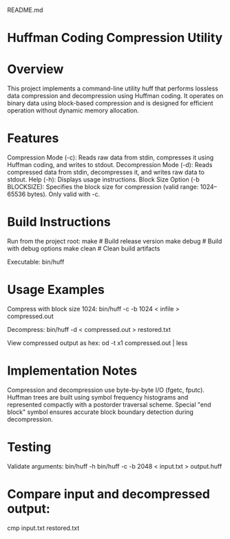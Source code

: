 README.md


# Huffman Coding Compression Utility
# Overview
This project implements a command-line utility huff that performs lossless data compression and decompression using Huffman coding. It operates on binary data using block-based compression and is designed for efficient operation without dynamic memory allocation.

# Features
Compression Mode (-c): Reads raw data from stdin, compresses it using Huffman coding, and writes to stdout.
Decompression Mode (-d): Reads compressed data from stdin, decompresses it, and writes raw data to stdout.
Help (-h): Displays usage instructions.
Block Size Option (-b BLOCKSIZE): Specifies the block size for compression (valid range: 1024–65536 bytes). Only valid with -c.

# Build Instructions
Run from the project root:
make         # Build release version
make debug   # Build with debug options
make clean   # Clean build artifacts

Executable: bin/huff

# Usage Examples
Compress with block size 1024:
bin/huff -c -b 1024 < infile > compressed.out

Decompress:
bin/huff -d < compressed.out > restored.txt

View compressed output as hex:
od -t x1 compressed.out | less


# Implementation Notes
Compression and decompression use byte-by-byte I/O (fgetc, fputc).
Huffman trees are built using symbol frequency histograms and represented compactly with a postorder traversal scheme.
Special "end block" symbol ensures accurate block boundary detection during decompression.

# Testing
Validate arguments:
bin/huff -h
bin/huff -c -b 2048 < input.txt > output.huff

# Compare input and decompressed output:
cmp input.txt restored.txt


